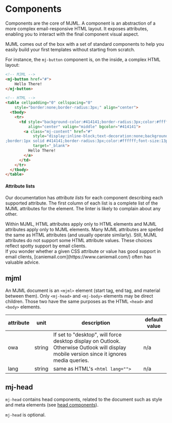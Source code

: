# Components

Components are the core of MJML.
A component is an abstraction of a more complex email-responsive HTML layout.
It exposes attributes, enabling you to interact with the final component visual aspect.

MJML comes out of the box with a set of standard components to help you
    easily build your first templates without starting from scratch.

For instance, the `mj-button` component is, on the inside, a complex HTML layout:

``` html
<!-- MJML -->
<mj-button href="#">
    Hello There!
</mj-button>

<!-- HTML -->
<table cellpadding="0" cellspacing="0"
    style="border:none;border-radius:3px;" align="center">
  <tbody>
    <tr>
      <td style="background-color:#414141;border-radius:3px;color:#ffffff;cursor:auto;"
          align="center" valign="middle" bgcolor="#414141">
		<a class="mj-content" href="#" 
            style="display:inline-block;text-decoration:none;background-color:#414141
;border:1px solid #414141;border-radius:3px;color:#ffffff;font-size:13px;font-weight:bold;padding:15px 30px;"
            target="_blank">
		  Hello There!
		</a>
	  </td>
	</tr>
  </tbody>
</table>
```

#### Attribute lists

Our documentation has _attribute lists_ for each component describing each 
    supported attribute.
The first column of each list is a complete list of the MJML attributes
    for the element.
The linter is likely to complain about any other.

<aside class="notice">
  Within MJML, HTML attributes apply only to HTML elements and
      MJML attributes apply only to MJML elements.
  Many MJML attributes are spelled the same as HTML attributes
      (and usually operate similarly).
  Still, MJML attributes do not support some HTML attribute values.
  These choices reflect spotty support by email clients.
</aside>

<aside class="notice">
  If you wonder whether a given CSS attribute or value has good support
      in email clients, [caniemail.com](https://www.caniemail.com/)
      often has valuable advice.
</aside>


## mjml

An MJML document is an `<mjml>` element
    (start tag, end tag, and material between them).
Only `<mj-head>` and `<mj-body>` elements may be direct children.
Those two have the same purposes as the HTML `<head>` and `<body>` elements.

attribute | unit   | description                     | default value
----------|--------|---------------------------------|---------------
owa       | string | If set to "desktop", will force desktop display on Outlook. Otherwise Outlook will display mobile version since it ignores media queries.      | n/a
lang      | string | same as HTML's `<html lang="">` | n/a


## mj-head

`mj-head` contains head components,
    related to the document such as style and meta elements
    (see [head components](#standard-head-components)).

`mj-head` is optional.
